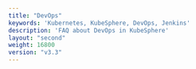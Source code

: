 ```yaml
---
title: "DevOps"
keywords: 'Kubernetes, KubeSphere, DevOps, Jenkins'
description: 'FAQ about DevOps in KubeSphere'
layout: "second"
weight: 16800
version: "v3.3"
---
```

